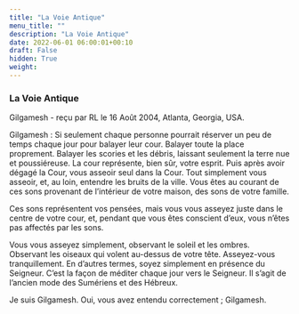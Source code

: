 ```yaml
---
title: "La Voie Antique"
menu_title: ""
description: "La Voie Antique"
date: 2022-06-01 06:00:01+00:10
draft: False
hidden: True
weight:
---
```

### La Voie Antique

Gilgamesh - reçu par RL le 16 Août 2004, Atlanta, Georgia, USA.

Gilgamesh : Si seulement chaque personne pourrait réserver un peu de temps chaque jour pour balayer leur cour. Balayer toute la place proprement. Balayer les scories et les débris, laissant seulement la terre nue et poussiéreuse. La cour représente, bien sûr, votre esprit. Puis après avoir dégagé la Cour, vous asseoir seul dans la Cour. Tout simplement vous asseoir, et, au loin, entendre les bruits de la ville. Vous êtes au courant de ces sons provenant de l’intérieur de votre maison, des sons de votre famille.

Ces sons représentent vos pensées, mais vous vous asseyez juste dans le centre de votre cour, et, pendant que vous êtes conscient d’eux, vous n’êtes pas affectés par les sons.

Vous vous asseyez simplement, observant le soleil et les ombres. Observant les oiseaux qui volent au-dessus de votre tête. Asseyez-vous tranquillement. En d’autres termes, soyez simplement en présence du Seigneur. C’est la façon de méditer chaque jour vers le Seigneur. Il s’agit de l’ancien mode des Sumériens et des Hébreux.

Je suis Gilgamesh. Oui, vous avez entendu correctement ; Gilgamesh.
